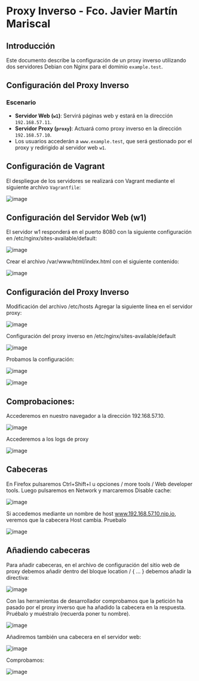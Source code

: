 # **Proxy Inverso - Fco. Javier Martín Mariscal**

## **Introducción**
Este documento describe la configuración de un proxy inverso utilizando dos servidores Debian con Nginx para el dominio `example.test`.

## **Configuración del Proxy Inverso**

### **Escenario**
- **Servidor Web (`w1`)**: Servirá páginas web y estará en la dirección `192.168.57.11`.
- **Servidor Proxy (`proxy`)**: Actuará como proxy inverso en la dirección `192.168.57.10`.
- Los usuarios accederán a `www.example.test`, que será gestionado por el proxy y redirigido al servidor web `w1`.

## **Configuración de Vagrant**
El despliegue de los servidores se realizará con Vagrant mediante el siguiente archivo `Vagrantfile`:

![image](https://github.com/user-attachments/assets/85fc5f2e-56d5-4b0f-8098-042b8e25c50e)

## **Configuración del Servidor Web (w1)**
El servidor w1 responderá en el puerto 8080 con la siguiente configuración en /etc/nginx/sites-available/default:

![image](https://github.com/user-attachments/assets/6075bb60-6f16-421b-85be-e23401096cd3)

Crear el archivo /var/www/html/index.html con el siguiente contenido:

![image](https://github.com/user-attachments/assets/da80eae0-a299-4c43-99b2-a913aeec5611)

## **Configuración del Proxy Inverso**
Modificación del archivo /etc/hosts
Agregar la siguiente línea en el servidor proxy:

![image](https://github.com/user-attachments/assets/6a1b9724-ea6d-4618-aa5f-b68b07fe2d5e)

Configuración del proxy inverso en /etc/nginx/sites-available/default

![image](https://github.com/user-attachments/assets/17e077ec-5abd-4411-a777-cbff38157728)

Probamos la configuración:

![image](https://github.com/user-attachments/assets/7092d844-e19c-4e14-94df-b38e5da4ef9a)

![image](https://github.com/user-attachments/assets/56e24e42-553f-4133-b94f-e97da6c0dea6)

## **Comprobaciones:**
Accederemos en nuestro navegador a la dirección 192.168.57.10.

![image](https://github.com/user-attachments/assets/96cd9dba-f0e4-44b7-9fac-86b137f14f97)

Accederemos a los logs de proxy

![image](https://github.com/user-attachments/assets/86f98b39-229e-4d18-b1b8-8d598f5bfa07)

## **Cabeceras**
En Firefox pulsaremos Ctrl+Shift+I u opciones / more tools / Web developer tools. Luego pulsaremos en Network y marcaremos Disable cache:

![image](https://github.com/user-attachments/assets/981985e4-5d1e-4b99-8e0c-f643b4506db1)

Si accedemos mediante un nombre de host www.192.168.57.10.nip.io, veremos que la cabecera Host cambia. Pruebalo

![image](https://github.com/user-attachments/assets/baf06673-81e7-4f26-a236-69acc7b3ff65)

## **Añadiendo cabeceras**
Para añadir cabeceras, en el archivo de configuración del sitio web de proxy debemos añadir dentro del bloque location / { … } debemos añadir la directiva:

![image](https://github.com/user-attachments/assets/d90a2aad-7737-48f0-bbcc-6f3d20dc8f89)

Con las herramientas de desarrollador comprobamos que la petición ha pasado por el proxy inverso que ha añadido la cabecera en la respuesta. Pruébalo y muéstralo (recuerda poner tu nombre).

![image](https://github.com/user-attachments/assets/a0e5128f-f63c-4a27-ac0f-a54ada1859a3)

Añadiremos también una cabecera en el servidor web:

![image](https://github.com/user-attachments/assets/975af503-97d0-4406-9d39-3db545145bf0)

Comprobamos:

![image](https://github.com/user-attachments/assets/2694f5e9-de3a-4800-a656-43061c57dca0)










